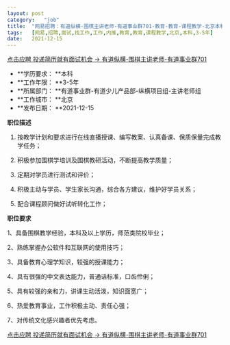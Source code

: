 ```yaml
---
layout:	post
category:	"job"
title:	"网易招聘：有道纵横-围棋主讲老师-有道事业群701-教育-教育-课程教学-北京本科3-5年"
tags:	[网易,招聘,面试,找工作,工作,内推,教育,教育,课程教学,北京,本科,3-5年]
date:	2021-12-15
---
```


[点击应聘 投递简历就有面试机会 ->  有道纵横-围棋主讲老师-有道事业群701](http://mobile.bole.netease.com/bole/boleDetail?id=25197&employeeId=346f03c3cda5f04c&key=all)



- **学历要求： **本科
- **工作年限： **3-5年
- **所属部门： **有道事业群-有道少儿产品部-纵横项目组-主讲老师组
- **工作城市： **北京
- **发布日期： **2021-12-15



**职位描述**

1. 按教学计划和要求进行在线直播授课、编写教案、认真备课、保质保量完成教学任务；

2. 积极参加围棋学培训及围棋教研活动，不断提高教学质量；

3. 定期对学员进行测试和评价；

4. 积极主动与学员、学生家长沟通，综合各方建议，维护好学员关系；

5. 配合课程顾问做好试听转化工作；



**职位要求**

1、具备围棋教学经验，本科及以上学历，师范类院校毕业；

2、熟练掌握办公软件和互联网的使用技巧；

3、具备教育心理学知识，较强的授课能力；

4、具有很强的中文表达能力，普通话标准，口齿伶俐；

5、具有较强的亲和力，讲课生动活泼，知识面宽广；

6、热爱教育事业，工作积极主动、责任心强；

7、对传统文化感兴趣者优先考虑。



[点击应聘 投递简历就有面试机会 ->  有道纵横-围棋主讲老师-有道事业群701](http://mobile.bole.netease.com/bole/boleDetail?id=25197&employeeId=346f03c3cda5f04c&key=all)